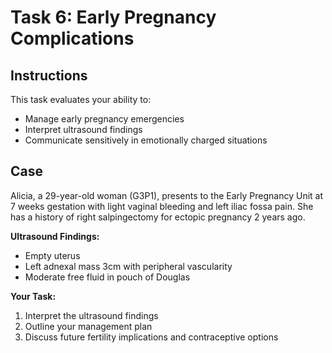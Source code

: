 # Task 6: Early Pregnancy Complications

## Instructions

This task evaluates your ability to:

- Manage early pregnancy emergencies
- Interpret ultrasound findings
- Communicate sensitively in emotionally charged situations

## Case

Alicia, a 29-year-old woman (G3P1), presents to the Early Pregnancy Unit at 7 weeks gestation with light vaginal bleeding and left iliac fossa pain. She has a history of right salpingectomy for ectopic pregnancy 2 years ago.

**Ultrasound Findings:**
- Empty uterus
- Left adnexal mass 3cm with peripheral vascularity
- Moderate free fluid in pouch of Douglas

**Your Task:**
1. Interpret the ultrasound findings
2. Outline your management plan
3. Discuss future fertility implications and contraceptive options
